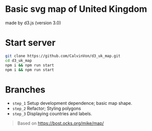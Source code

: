 # Basic svg map of United Kingdom
made by d3.js (version 3.0)

# Start server
```bash
git clone https://github.com/CalvinVon/d3_uk_map.git
cd d3_uk_map
npm i && npm run start
npm i && npm run start
```

# Branches
- `step_1` Setup development dependence; basic map shape.
- `step_2` Refactor; Styling polygons
- `step_3` Displaying countries and labels.

> Based on https://bost.ocks.org/mike/map/